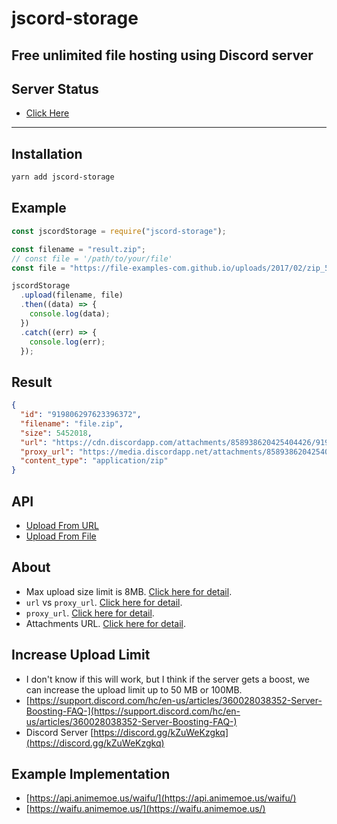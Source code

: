 # jscord-storage

## Free unlimited file hosting using Discord server

## Server Status

- [Click Here](https://stats.uptimerobot.com/GKy6liBGw7/788953682)

---

## Installation

```bash
yarn add jscord-storage
```

## Example

```javascript
const jscordStorage = require("jscord-storage");

const filename = "result.zip";
// const file = '/path/to/your/file'
const file = "https://file-examples-com.github.io/uploads/2017/02/zip_5MB.zip";

jscordStorage
  .upload(filename, file)
  .then((data) => {
    console.log(data);
  })
  .catch((err) => {
    console.log(err);
  });
```

## Result

```json
{
  "id": "919806297623396372",
  "filename": "file.zip",
  "size": 5452018,
  "url": "https://cdn.discordapp.com/attachments/858938620425404426/919806297623396372/file.zip",
  "proxy_url": "https://media.discordapp.net/attachments/858938620425404426/919806297623396372/file.zip",
  "content_type": "application/zip"
}
```

## API

- [Upload From URL](https://discord-storage.animemoe.us/api/upload-from-url/)
- [Upload From File](https://discord-storage.animemoe.us/api/upload-from-file/)

## About

- Max upload size limit is 8MB. [Click here for detail](https://support.discord.com/hc/en-us/community/posts/360031101592-Increase-max-file-size-for-free-accounts).
- `url` vs `proxy_url`. [Click here for detail](https://www.reddit.com/r/discordapp/comments/e8lgj2/mediadiscordappnet_cdndiscordappcom/).
- `proxy_url`. [Click here for detail](https://www.reddit.com/r/discordapp/comments/f1ixly/.discord_adding_lower_width_and_height_to_linked/).
- Attachments URL. [Click here for detail](https://support.discord.com/hc/en-us/community/posts/360061593771-Privacy-for-CDN-attachements).

## Increase Upload Limit

- I don't know if this will work, but I think if the server gets a boost, we can increase the upload limit up to 50 MB or 100MB.
- [https://support.discord.com/hc/en-us/articles/360028038352-Server-Boosting-FAQ-](https://support.discord.com/hc/en-us/articles/360028038352-Server-Boosting-FAQ-)
- Discord Server [https://discord.gg/kZuWeKzgkq](https://discord.gg/kZuWeKzgkq)

## Example Implementation

- [https://api.animemoe.us/waifu/](https://api.animemoe.us/waifu/)
- [https://waifu.animemoe.us/](https://waifu.animemoe.us/)
